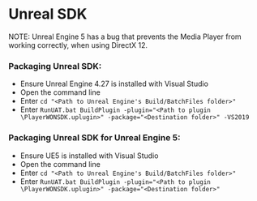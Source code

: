 # Unreal SDK

NOTE:  Unreal Engine 5 has a bug that prevents the Media Player from working correctly, when using DirectX 12.

### Packaging Unreal SDK:
- Ensure Unreal Engine 4.27 is installed with Visual Studio
- Open the command line
- Enter `cd "<Path to Unreal Engine's Build/BatchFiles folder>"`
- Enter `RunUAT.bat BuildPlugin -plugin="<Path to plugin \PlayerWONSDK.uplugin>" -package="<Destination folder>" -VS2019`

### Packaging Unreal SDK for Unreal Engine 5:
- Ensure UE5 is installed with Visual Studio
- Open the command line
- Enter `cd "<Path to Unreal Engine's Build/BatchFiles folder>"`
- Enter `RunUAT.bat BuildPlugin -plugin="<Path to plugin \PlayerWONSDK.uplugin>" -package="<Destination folder>"`
